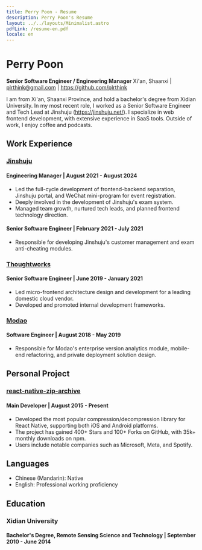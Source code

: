 ```yaml
---
title: Perry Poon - Resume
description: Perry Poon's Resume
layout: ../../layouts/Minimalist.astro
pdfLink: /resume-en.pdf
locale: en
---
```

# Perry Poon
**Senior Software Engineer / Engineering Manager**
Xi'an, Shaanxi | plrthink@gmail.com | https://github.com/plrthink

I am from Xi'an, Shaanxi Province, and hold a bachelor's degree from Xidian University. In my most recent role, I worked as a Senior Software Engineer and Tech Lead at Jinshuju (https://jinshuju.net/). I specialize in web frontend development, with extensive experience in SaaS tools. Outside of work, I enjoy coffee and podcasts.

## Work Experience

### [Jinshuju](https://jinshuju.net/)
#### Engineering Manager | August 2021 - August 2024
- Led the full-cycle development of frontend-backend separation, Jinshuju portal, and WeChat mini-program for event registration.
- Deeply involved in the development of Jinshuju's exam system.
- Managed team growth, nurtured tech leads, and planned frontend technology direction.

#### Senior Software Engineer | February 2021 - July 2021
- Responsible for developing Jinshuju's customer management and exam anti-cheating modules.

### [Thoughtworks](https://thoughtworks.com/)
#### Senior Software Engineer | June 2019 - January 2021
- Led micro-frontend architecture design and development for a leading domestic cloud vendor.
- Developed and promoted internal development frameworks.

### [Modao](https://modao.cc/)
#### Software Engineer | August 2018 - May 2019
- Responsible for Modao's enterprise version analytics module, mobile-end refactoring, and private deployment solution design.

## Personal Project

### [react-native-zip-archive](https://github.com/mockingbot/react-native-zip-archive)
#### Main Developer | August 2015 - Present
- Developed the most popular compression/decompression library for React Native, supporting both iOS and Android platforms.
- The project has gained 400+ Stars and 100+ Forks on GitHub, with 35k+ monthly downloads on npm.
- Users include notable companies such as Microsoft, Meta, and Spotify.

## Languages
- Chinese (Mandarin): Native
- English: Professional working proficiency

## Education

### Xidian University
#### Bachelor's Degree, Remote Sensing Science and Technology | September 2010 - June 2014
